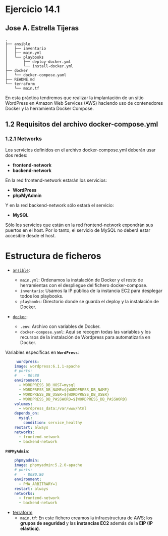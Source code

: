 # Ejercicio 14.1

## Jose A. Estrella Tijeras

```
.
├── ansible
│   ├── inventario
│   ├── main.yml
│   └── playbooks
│       ├── deploy-docker.yml
│       └── install-docker.yml
├── docker
│   └── docker-compose.yaml
├── README.md
└── terraform
    └── main.tf
```

En esta práctica tendremos que realizar la implantación de un sitio WordPress en Amazon Web Services (AWS) haciendo uso de contenedores Docker y la herramienta Docker Compose.

## 1.2 Requisitos del archivo docker-compose.yml
### 1.2.1 Networks
Los servicios definidos en el archivo docker-compose.yml deberán usar dos redes:

- **frontend-network**
- **backend-network**

En la red frontend-network estarán los servicios:

- **WordPress**
- **phpMyAdmin**

Y en la red backend-network sólo estará el servicio:

- **MySQL**

Sólo los servicios que están en la red frontend-network expondrán sus puertos en el host. Por lo tanto, el servicio de MySQL no deberá estar accesible desde el host.

# Estructura de ficheros

- [`ansible`](https://github.com/ssjosea/practica-14.1/tree/main/ansible): 
    - `main.yml`: Ordenamos la instalación de Docker y el resto de herramientas con el despliegue del fichero docker-compose.
    - `inventario`: Usamos la IP pública de la instancia EC2 para desplegar todos los playbooks.
    - `playbooks`: Directorio donde se guarda el deploy y la instalación de Docker.

- [`docker`](https://github.com/ssjosea/practica-14.1/tree/main/docker):
    - `.env`: Archivo con variables de Docker.
    - `docker-compose.yaml`: Aqui se recogen todas las variables y los recursos de la instalación de Wordpress para automatizarla en Docker.

Variables específicas en **`WordPress`**:

```yaml
     wordpress:
    image: wordpress:6.1.1-apache
    # ports:
    #   - 80:80
    environment: 
      - WORDPRESS_DB_HOST=mysql
      - WORDPRESS_DB_NAME=${WORDPRESS_DB_NAME}
      - WORDPRESS_DB_USER=${WORDPRESS_DB_USER}
      - WORDPRESS_DB_PASSWORD=${WORDPRESS_DB_PASSWORD}
    volumes: 
      - wordpress_data:/var/www/html
    depends_on:
      mysql:
        condition: service_healthy
    restart: always
    networks:
      - frontend-network
      - backend-network
```

**`PHPMyAdmin`**:

```yaml
    phpmyadmin:
    image: phpmyadmin:5.2.0-apache
    # ports:
    #   - 8080:80
    environment: 
      - PMA_ARBITRARY=1
    restart: always
    networks:
      - frontend-network
      - backend-network
```

- [terraform](https://github.com/ssjosea/practica-14.1/tree/main/terraform)
    - `main.tf`: En este fichero creamos la infraestructura de AWS; los **grupos de seguridad** y las **instancias EC2** además de la **EIP (IP elástica)**.